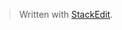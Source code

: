 


> Written with [StackEdit](https://stackedit.io/).
<!--stackedit_data:
eyJoaXN0b3J5IjpbMTI0MDU3ODcyN119
-->